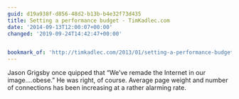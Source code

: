 ```yaml
---
guid: d19a938f-d856-48d2-b13b-b4e32f73d435
title: Setting a performance budget - TimKadlec.com
date: '2014-09-13T12:00:07+00:00'
changed: '2019-09-24T14:42:47+00:00'


bookmark_of: 'http://timkadlec.com/2013/01/setting-a-performance-budget/'
---
```



Jason Grigsby once quipped that “We’ve remade the Internet in our image….obese.” He was right, of course. Average page weight and number of connections has been increasing at a rather alarming rate.
